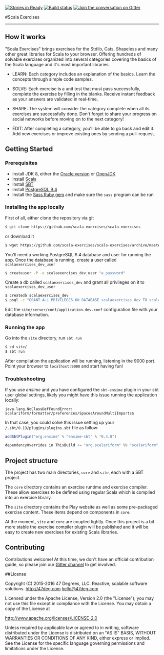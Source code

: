 [![Stories in Ready](https://badge.waffle.io/47deg/scala-exercises.png?label=ready&title=Ready)](https://waffle.io/47deg/scala-exercises)
[![Build status](https://img.shields.io/travis/scala-exercises/scala-exercises.svg)](https://travis-ci.org/scala-exercises/scala-exercises)
[![Join the conversation on Gitter](https://img.shields.io/gitter/room/47deg/scala-exercises.svg)](https://gitter.im/47deg/scala-exercises)

#Scala Exercises

------------------------

## How it works

"Scala Exercises" brings exercises for the Stdlib, Cats, Shapeless and many other great libraries for Scala to your browser. Offering hundreds of solvable exercises organized into several categories covering the basics of the Scala language and it's most important libraries.

- LEARN: Each category includes an explanation of the basics. Learn the concepts through simple code samples.

- SOLVE: Each exercise is a unit test that must pass successfully, complete the exercise by filling in the blanks. Receive instant feedback as your answers are validated in real-time.

- SHARE: The system will consider the category complete when all its exercises are successfully done. Don't forget to share your progress on social networks before moving on to the next category!

- EDIT: After completing a category, you'll be able to go back and edit it. Add new exercises or improve existing ones by sending a pull-request.


## Getting Started

### Prerequisites

- Install JDK 8, either the [Oracle version](http://www.oracle.com/technetwork/java/javase/downloads/jdk8-downloads-2133151.html) or [OpenJDK](http://openjdk.java.net/projects/jdk8/)
- Install [Scala](http://scala-lang.org/download/)
- Install [SBT](http://www.scala-sbt.org/download.html)
- Install [PostgreSQL 9.4](http://www.postgresql.org/download/)
- Install the [Sass Ruby gem](http://sass-lang.com/install) and make sure the `sass` program can be run

### Installing the app locally

First of all, either clone the repository via git

```sh
$ git clone https://github.com/scala-exercises/scala-exercises
```

or download it

```sh
$ wget https://github.com/scala-exercises/scala-exercises/archive/master.zip
```

You'll need a working PostgreSQL 9.4 database and user for running the app. Once the database is running,
create a user called `scalaexercises_dev_user`

```sh
$ createuser -P -e scalaexercises_dev_user "a_password"
```

Create a db called `scalaexercises_dev` and grant all privileges on it to `scalaexercises_dev_user`

```sh
$ createdb scalaexercises_dev
$ psql -c "GRANT ALL PRIVILEGES ON DATABASE scalaexercises_dev TO scalaexercises_dev_user;"
```

Edit the `site/server/conf/application.dev.conf` configuration file with your database information.

### Running the app

Go into the `site` directory, run `sbt run`

```sh
$ cd site/
$ sbt run
```

After compilation the application will be running, listening in the 9000 port. Point your browser
to `localhost:9000` and start having fun!

### Troubleshooting

If you use *ensime* and you have configured the `sbt-ensime` plugin in your sbt user
global settings, likely you might have this issue running the application locally:

```java.lang.NoClassDefFoundError: scalariform/formatter/preferences/SpacesAroundMultiImports$```

In that case, you could solve this issue setting up your `/.sbt/0.13/plugins/plugins.sbt` file
as follow:

```scala
addSbtPlugin("org.ensime" % "ensime-sbt" % "0.4.0")

dependencyOverrides in ThisBuild += "org.scalariform" %% "scalariform" % "0.1.8"
```

## Project structure

The project has two main directories, `core` and `site`, each with a SBT project.

The `core` directory contains an exercise runtime and exercise compiler. These allow
exercises to be defined using regular Scala which is compiled into an exercise
library.

The `site` directory contains the Play website as well as some pre-packaged
exercise content. These items depend on components in `core`.

At the moment, `site` and `core` are coupled tightly. Once this project
is a bit more stable the exercise compiler plugin will be published and it will
be easy to create new exercises for existing Scala libraries.

## Contributing

Contributions welcome! At this time, we don't have an official contribution
guide, so please join our [Gitter channel](https://gitter.im/47deg/scala-exercises)
to get involved.

##License

Copyright (C) 2015-2016 47 Degrees, LLC.
Reactive, scalable software solutions.
http://47deg.com
hello@47deg.com

Licensed under the Apache License, Version 2.0 (the "License");
you may not use this file except in compliance with the License.
You may obtain a copy of the License at

http://www.apache.org/licenses/LICENSE-2.0

Unless required by applicable law or agreed to in writing, software
distributed under the License is distributed on an "AS IS" BASIS,
WITHOUT WARRANTIES OR CONDITIONS OF ANY KIND, either express or implied.
See the License for the specific language governing permissions and
limitations under the License.
